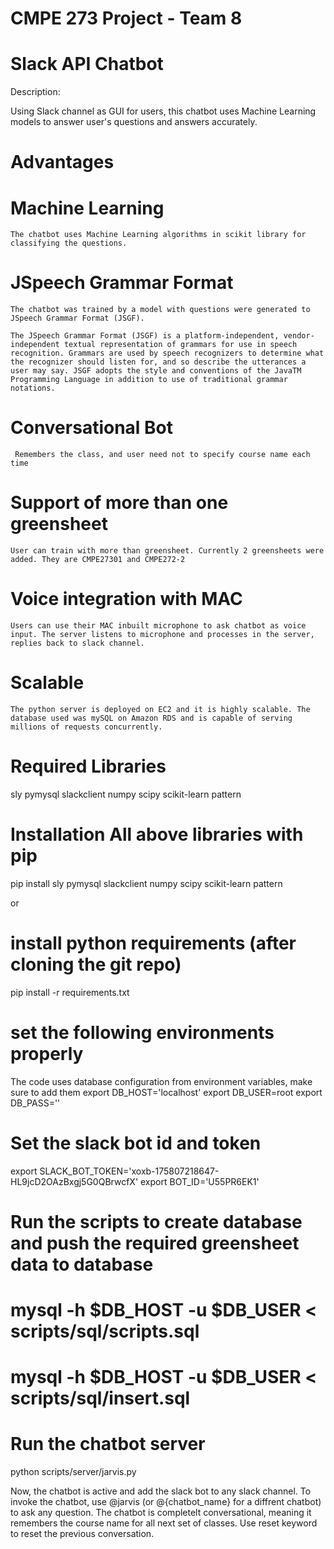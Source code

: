 # CMPE 273 Project - Team 8

# Slack API Chatbot

Description: 

Using Slack channel as GUI for users, this chatbot uses Machine Learning models to answer user's questions and answers accurately. 

# Advantages

# Machine Learning
	The chatbot uses Machine Learning algorithms in scikit library for classifying the questions.
# JSpeech Grammar Format
	The chatbot was trained by a model with questions were generated to JSpeech Grammar Format (JSGF).

	The JSpeech Grammar Format (JSGF) is a platform-independent, vendor-independent textual representation of grammars for use in speech recognition. Grammars are used by speech recognizers to determine what the recognizer should listen for, and so describe the utterances a user may say. JSGF adopts the style and conventions of the JavaTM Programming Language in addition to use of traditional grammar notations.
# Conversational Bot
	 Remembers the class, and user need not to specify course name each time
# Support of more than one greensheet
	User can train with more than greensheet. Currently 2 greensheets were added. They are CMPE27301 and CMPE272-2
# Voice integration with MAC
	Users can use their MAC inbuilt microphone to ask chatbot as voice input. The server listens to microphone and processes in the server, replies back to slack channel.
# Scalable
	The python server is deployed on EC2 and it is highly scalable. The database used was mySQL on Amazon RDS and is capable of serving millions of requests concurrently.

	


# Required Libraries 

sly pymysql slackclient numpy scipy scikit-learn pattern

# Installation All above libraries with pip

pip install sly pymysql slackclient numpy scipy scikit-learn pattern

or 

# install python requirements (after cloning the git repo)
pip install -r requirements.txt


# set the following environments properly
The code uses database configuration from environment variables, make sure to add them
export DB_HOST='localhost'
export DB_USER=root
export DB_PASS=''

# Set the slack bot id and token
export SLACK_BOT_TOKEN='xoxb-175807218647-HL9jcD2OAzBxgj5G0QBrwcfX'
export BOT_ID='U55PR6EK1'


# Run the scripts to create database and push the required greensheet data to database
# mysql -h $DB_HOST -u $DB_USER < scripts/sql/scripts.sql
# mysql -h $DB_HOST -u $DB_USER < scripts/sql/insert.sql


# Run the chatbot server

python scripts/server/jarvis.py

Now, the chatbot is active and add the slack bot to any slack channel. To invoke the chatbot, use @jarvis (or @{chatbot_name} for a diffrent chatbot) to ask any question. The chatbot is completelt conversational, meaning it remembers the course name for all next set of classes. Use reset keyword to reset the previous conversation.